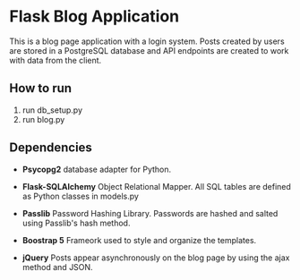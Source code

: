 # Flask Blog Application

This is a blog page application with a login system.
Posts created by users are stored in a PostgreSQL database and API endpoints
are created to work with data from the client.

## How to run 
1. run db_setup.py
2. run blog.py


## Dependencies
- **Psycopg2**
database adapter for Python. 

- **Flask-SQLAlchemy**
Object Relational Mapper. All SQL tables are defined as Python classes in models.py

- **Passlib**
Password Hashing Library. Passwords are hashed and salted using Passlib's hash method.

- **Boostrap 5**
Frameork used to style and organize the templates.

- **jQuery**
Posts appear asynchronously on the blog page by using the ajax method and JSON.  
